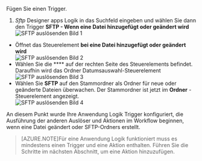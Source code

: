Fügen Sie einen Trigger.

1. *Sftp* Designer apps Logik in das Suchfeld eingeben und wählen Sie dann den Trigger **SFTP - Wenn eine Datei hinzugefügt oder geändert wird**   
![SFTP auslösenden Bild 1](./media/connectors-create-api-sftp/trigger-1.png)  
- Öffnet das Steuerelement **bei eine Datei hinzugefügt oder geändert wird**  
![SFTP auslösenden Bild 2](./media/connectors-create-api-sftp/trigger-2.png)  
- Wählen Sie die **** auf der rechten Seite des Steuerelements befindet. Daraufhin wird das Ordner Datumsauswahl-Steuerelement  
![SFTP auslösenden Bild 3](./media/connectors-create-api-sftp/action-1.png)  
- Wählen Sie **SFTP** auf den Stammordner als Ordner für neue oder geänderte Dateien überwachen. Der Stammordner ist jetzt im **Ordner** -Steuerelement angezeigt.  
![SFTP auslösenden Bild 4](./media/connectors-create-api-sftp/action-2.png)   

An diesem Punkt wurde Ihre Anwendung Logik Trigger konfiguriert, die Ausführung der anderen Auslöser und Aktionen im Workflow beginnen, wenn eine Datei geändert oder SFTP-Ordners erstellt. 

>[AZURE.NOTE]Für eine Anwendung Logik funktioniert muss es mindestens einen Trigger und eine Aktion enthalten. Führen Sie die Schritte im nächsten Abschnitt, um eine Aktion hinzuzufügen.  